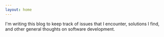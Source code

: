 ```yaml
---
layout: home
---
```


I'm writing this blog to keep track of issues that I encounter, solutions I find, and other general thoughts on software development.